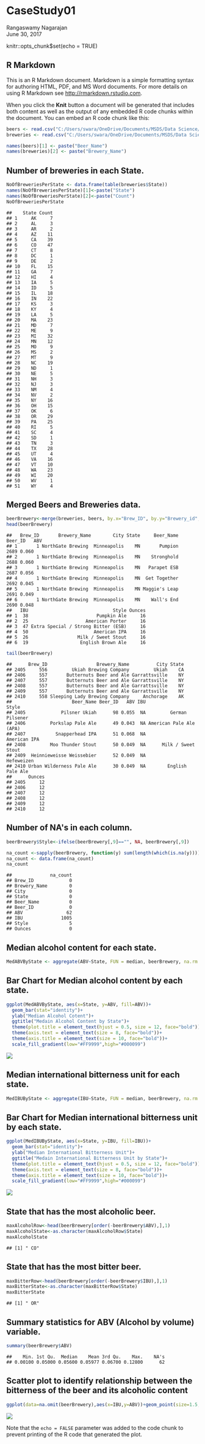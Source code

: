 # CaseStudy01
Rangaswamy Nagarajan  
June 30, 2017  

knitr::opts_chunk$set(echo = TRUE)



## R Markdown

This is an R Markdown document. Markdown is a simple formatting syntax for authoring HTML, PDF, and MS Word documents. For more details on using R Markdown see <http://rmarkdown.rstudio.com>.

When you click the **Knit** button a document will be generated that includes both content as well as the output of any embedded R code chunks within the document. You can embed an R code chunk like this:


```r
beers <- read.csv("C:/Users/swara/OneDrive/Documents/MSDS/Data Science/CaseStudy/MSDSCaseStudy01/Data/Beers.csv",header=TRUE)
breweries <- read.csv("C:/Users/swara/OneDrive/Documents/MSDS/Data Science/CaseStudy/MSDSCaseStudy01/Data/Breweries.csv", header=TRUE)

names(beers)[1] <- paste("Beer_Name")
names(breweries)[2] <- paste("Brewery_Name")
```


## Number of breweries in each State.


```r
NoOfBreweriesPerState <- data.frame(table(breweries$State))
names(NoOfBreweriesPerState)[1]<-paste("State")
names(NoOfBreweriesPerState)[2]<-paste("Count")
NoOfBreweriesPerState
```

```
##    State Count
## 1     AK     7
## 2     AL     3
## 3     AR     2
## 4     AZ    11
## 5     CA    39
## 6     CO    47
## 7     CT     8
## 8     DC     1
## 9     DE     2
## 10    FL    15
## 11    GA     7
## 12    HI     4
## 13    IA     5
## 14    ID     5
## 15    IL    18
## 16    IN    22
## 17    KS     3
## 18    KY     4
## 19    LA     5
## 20    MA    23
## 21    MD     7
## 22    ME     9
## 23    MI    32
## 24    MN    12
## 25    MO     9
## 26    MS     2
## 27    MT     9
## 28    NC    19
## 29    ND     1
## 30    NE     5
## 31    NH     3
## 32    NJ     3
## 33    NM     4
## 34    NV     2
## 35    NY    16
## 36    OH    15
## 37    OK     6
## 38    OR    29
## 39    PA    25
## 40    RI     5
## 41    SC     4
## 42    SD     1
## 43    TN     3
## 44    TX    28
## 45    UT     4
## 46    VA    16
## 47    VT    10
## 48    WA    23
## 49    WI    20
## 50    WV     1
## 51    WY     4
```

## Merged Beers and Breweries data.

```r
beerBrewery<-merge(breweries, beers, by.x="Brew_ID", by.y="Brewery_id", all=TRUE)
head(beerBrewery)
```

```
##   Brew_ID       Brewery_Name        City State     Beer_Name Beer_ID   ABV
## 1       1 NorthGate Brewing  Minneapolis    MN       Pumpion    2689 0.060
## 2       1 NorthGate Brewing  Minneapolis    MN    Stronghold    2688 0.060
## 3       1 NorthGate Brewing  Minneapolis    MN   Parapet ESB    2687 0.056
## 4       1 NorthGate Brewing  Minneapolis    MN  Get Together    2692 0.045
## 5       1 NorthGate Brewing  Minneapolis    MN Maggie's Leap    2691 0.049
## 6       1 NorthGate Brewing  Minneapolis    MN    Wall's End    2690 0.048
##   IBU                               Style Ounces
## 1  38                         Pumpkin Ale     16
## 2  25                     American Porter     16
## 3  47 Extra Special / Strong Bitter (ESB)     16
## 4  50                        American IPA     16
## 5  26                  Milk / Sweet Stout     16
## 6  19                   English Brown Ale     16
```

```r
tail(beerBrewery)
```

```
##      Brew_ID                  Brewery_Name          City State
## 2405     556         Ukiah Brewing Company         Ukiah    CA
## 2406     557       Butternuts Beer and Ale Garrattsville    NY
## 2407     557       Butternuts Beer and Ale Garrattsville    NY
## 2408     557       Butternuts Beer and Ale Garrattsville    NY
## 2409     557       Butternuts Beer and Ale Garrattsville    NY
## 2410     558 Sleeping Lady Brewing Company     Anchorage    AK
##                      Beer_Name Beer_ID   ABV IBU                   Style
## 2405             Pilsner Ukiah      98 0.055  NA         German Pilsener
## 2406         Porkslap Pale Ale      49 0.043  NA American Pale Ale (APA)
## 2407           Snapperhead IPA      51 0.068  NA            American IPA
## 2408         Moo Thunder Stout      50 0.049  NA      Milk / Sweet Stout
## 2409  Heinnieweisse Weissebier      52 0.049  NA              Hefeweizen
## 2410 Urban Wilderness Pale Ale      30 0.049  NA        English Pale Ale
##      Ounces
## 2405     12
## 2406     12
## 2407     12
## 2408     12
## 2409     12
## 2410     12
```

## Number of NA's in each column.
<!--The below code is used to identify "" and replcae it with NA. 
There were 5 observations with style as "". the below code is used to replace "" with NA --> 

```r
beerBrewery$Style<-ifelse(beerBrewery[,9]=="", NA, beerBrewery[,9])
```
<!--The below code is used to count the number of NA is each column. -->

```r
na_count <-sapply(beerBrewery, function(y) sum(length(which(is.na(y)))))
na_count <- data.frame(na_count)
na_count
```

```
##              na_count
## Brew_ID             0
## Brewery_Name        0
## City                0
## State               0
## Beer_Name           0
## Beer_ID             0
## ABV                62
## IBU              1005
## Style               5
## Ounces              0
```


## Median alcohol content for each state.

```r
MedABVByState <- aggregate(ABV~State, FUN = median, beerBrewery, na.rm = TRUE)
```

## Bar Chart for Median alcohol content by each state.


```r
ggplot(MedABVByState, aes(x=State, y=ABV, fill=ABV))+
  geom_bar(stat="identity")+
  ylab("Median Alcohol Cotent")+
  ggtitle("Medain Alcohol Content by State")+
  theme(plot.title = element_text(hjust = 0.5, size = 12, face="bold"))+
  theme(axis.text = element_text(size = 8, face="bold"))+
  theme(axis.title = element_text(size = 10, face="bold"))+
  scale_fill_gradient(low="#FF9999",high="#000099")
```

![](CaseStudy01_files/figure-html/MedABVPlot-1.png)<!-- -->


## Median international bitterness unit for each state.

```r
MedIBUByState <- aggregate(IBU~State, FUN = median, beerBrewery, na.rm = TRUE)
```

## Bar Chart for Median international bitterness unit by each state.

```r
ggplot(MedIBUByState, aes(x=State, y=IBU, fill=IBU))+
  geom_bar(stat="identity")+
  ylab("Median International Bitterness Unit")+
  ggtitle("Medain International Bitterness Unit by State")+
  theme(plot.title = element_text(hjust = 0.5, size = 12, face="bold"))+
  theme(axis.text = element_text(size = 8, face="bold"))+
  theme(axis.title = element_text(size = 10, face="bold"))+
  scale_fill_gradient(low="#FF9999",high="#000099")
```

![](CaseStudy01_files/figure-html/MedIBUPlot-1.png)<!-- -->

## State that has the most alcoholic beer.

```r
maxAlcoholRow<-head(beerBrewery[order(-beerBrewery$ABV),],1)
maxAlcoholState<-as.character(maxAlcoholRow$State)
maxAlcoholState
```

```
## [1] " CO"
```


## State that has the most bitter beer.

```r
maxBitterRow<-head(beerBrewery[order(-beerBrewery$IBU),],1)
maxBitterState<-as.character(maxBitterRow$State)
maxBitterState
```

```
## [1] " OR"
```

## Summary statistics for ABV (Alcohol by volume) variable.

```r
summary(beerBrewery$ABV)
```

```
##    Min. 1st Qu.  Median    Mean 3rd Qu.    Max.    NA's 
## 0.00100 0.05000 0.05600 0.05977 0.06700 0.12800      62
```

##  Scatter plot to identify relationship between the bitterness of the beer and its alcoholic content

```r
ggplot(data=na.omit(beerBrewery),aes(x=IBU,y=ABV))+geom_point(size=1.5,alpha=.8)
```

![](CaseStudy01_files/figure-html/Scatter-1.png)<!-- -->

Note that the `echo = FALSE` parameter was added to the code chunk to prevent printing of the R code that generated the plot.

